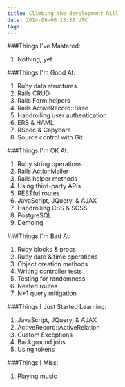 ```yaml
---
title: Climbing the development hill
date: 2014-06-06 13:38 UTC
tags:
---
```


###Things I've Mastered:

1.  Nothing, yet

###Things I'm Good At:
1. Ruby data structures
1. Rails CRUD
1. Rails Form helpers
1. Rails ActiveRecord::Base
1. Handrolling user authentication
1. ERB & HAML
1. RSpec & Capybara
1. Source control with Git

###Things I'm OK At:
1. Ruby string operations
1. Rails ActionMailer
1. Rails helper methods
1. Using third-party APIs
1. RESTful routes
1. JavaScript, JQuery, & AJAX
1. Handrolling CSS & SCSS
1. PostgreSQL
1. Demoing

###Things I'm Bad At:
1. Ruby blocks & procs
1. Ruby date & time operations
1. Object creation methods
1. Writing controller tests
1. Testing for randomness
1. Nested routes
1. N+1 query mitigation

###Things I Just Started Learning:
1. JavaScript, JQuery, & AJAX
1. ActiveRecord::ActiveRelation
1. Custom Exceptions
1. Background jobs
1. Using tokens

###Things I Miss:
1. Playing music